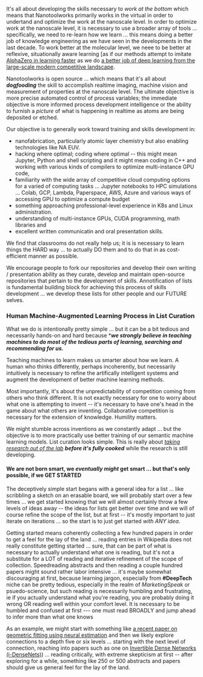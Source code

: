 It's all about developing the skills necessary to *work at the bottom* which means that Nanotoolworks primarily works in the virtual in order to undertand and optimize the work at the nanoscale level. In order to optimize work at the nanoscale level, it is necessary to use a broader array of tools ... specifically, we need to re-learn how we learn ... this means doing a better job of knowledge engineering as we have seen in the developments in the last decade.  To work better at the molecular level, we neee to be better at reflexive, situationally aware learning [as if our methods attempt to imitate [AlphaZero in learning faster](https://en.wikipedia.org/wiki/AlphaGo_Zero) as we do [a better job of deep learning from the large-scale modern competitive landscape](https://arxiv.org/pdf/2202.05924.pdf).

Nanotoolworks is open source ... which means that it's all about ***dogfooding*** the skill to accomplish realtime imaging, machine vision and measurement of properties at the nanoscale level. The ultimate objective is more precise automated control of process variables; the immediate objective is more informed process development intelligence or the ability to furnish a *picture* of what is happening in realtime as atoms are being deposited or etched.


Our objective is to generally work toward training and skills development in:

* nanofabrication, particularly atomic layer chemistry but also enabling technologies like NA EUV. 
* hacking where optimal; coding where optimal -- this might mean Jupyter, Python and shell scripting and it might mean coding in C++ and working with various kinds of compilers to optimize multi-instance GPU code, 
* familiarity with the wide array of competitive cloud computing options for a varied of computing tasks ... Jupyter notebooks to HPC simulations ... Colab, GCP, Lambda, Paperspace, AWS, Azure and various ways of accessing GPU to optimize a compute budget  
* something approaching professional-level experience in K8s and Linux administration. 
* understanding of multi-instance GPUs, CUDA programming, math libraries and 
* excellent written communicatin and oral presentation skills.

We find that classrooms do not really help us; it is is necessary to learn things the HARD way ... to actually DO them and to do that in as cost-efficient manner as possible.

We encourage people to fork our repositories and develop their own writing / presentation ability as they curate, develop and maintain open-source repositories that pertain to the development of skills. Annotification of lists is fundamental building block for achieving this process of skills development ... we develop these lists for other people and our FUTURE selves.


### Human Machine-Augmented Learning Process in List Curation 

What we do is intentionally pretty simple ... but it can be a bit tedious and necessarily hands-on and hard because ****we strongly believe in teaching machines to do most of the tedious parts of learning, searching and recommending for us.***

Teaching machines to learn makes us smarter about how we learn. A human who thinks differently, perhaps incoherently, but necessarily intuitively is necessary to refine the artifically intelligent systems and augment the development of better machine learning methods.  

Most importantly, it's about the unpredictability of competition coming from others who think different.  It is not exactly necessary for one to worry about what one is attempting to invent -- it's necessary to have one's head in the game about what others are inventing. Collaborative competition is necessary for the extension of knowledge. Humility matters.

We might stumble across inventions as we constantly adapt ... but the objective is to more practically use better training of our semantic machine learning models. List curation looks simple. This is really about [*taking research out of the lab*](https://www.deepmind.com/blog/maximising-the-impact-of-our-breakthroughs) ***before it's fully cooked*** while the research is still developing.

#### We are not born smart, we *eventually might* get smart ... but that's only possible, if we GET STARTED

The deceptively simple start begans with a general idea for a list ... like scribbling a sketch on an erasable board, we will probably start over a few times ... we get started knowing that we will almost certainly throw a few levels of ideas away -- the ideas for lists get better over time and we will of course refine the scope of the list, but at first -- it's mostly important to just iterate on iterations ... so the start is to just get started *with ANY idea*. 

Getting started means coherently collecting a few hundred papers in order to get a feel for the lay of the land ... reading entries in Wikipedia does not really constitute getting started ... sure, that can be part of what is necessary to actually understand what one is reading, but it's not a substitute for a LOT of reading and iterative refinement of the scope of collection. Speedreading abstracts and then reading a couple hundred papers might sound rather labor intensive ... it's maybe somewhat discouraging at first, because learning jargon, especially from **#DeepTech** niche can be pretty tedious, especially in the realm of *MarketingSpeak* or psuedo-science, but such reading is necessarily humbling and frustrating, ie if you actually understand what you're reading, you are probably doing it wrong OR reading well within your comfort level. It is necessary to be humbled and confused at first --- one must read BROADLY and jump ahead to infer more than what one knows

As an example, we might start with something like [a recent paper on geometric fitting using neural estimation](https://www.connectedpapers.com/main/af7d708450233c969ef746e200cca5daa3611190/Finding-NEEMo%3A-Geometric-Fitting-using-Neural-Estimation-of-the-Energy-Mover's-Distance/graph) and then we likely explore connections to a depth five  or six levels ... starting with the next level of connection, reaching into papers such as one on [Invertible Dense Networks (i-DenseNets)](https://www.connectedpapers.com/main/489fab3d30e6e35c51de010f78a78cecd3d758a0/Connected-Papers-%7C-Find-and-explore-academic-papers/graph)) ... reading critically, with extreme skepticism at first -- after exploring for a while, something like 250 or 500 abstracts and papers should give us general feel for the lay of the land. 

